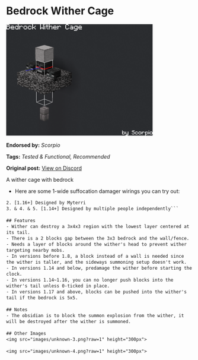 # Bedrock Wither Cage
<img alt="unknown-2.png" src="images/unknown-2.png?raw=1" height="300px">

**Endorsed by:** *Scorpio*

**Tags:** *Tested & Functional, Recommended*

**Original post:** [View on Discord](https://discord.com/channels/913065809096638494/1391950183146852352)

A wither cage with bedrock
- Here are some 1-wide suffocation damager wirings you can try out:
```1. [1.12+] Designed by gpw
2. [1.16+] Designed by Myterri
3. & 4. & 5. [1.14+] Designed by multiple people independently```

## Features
- Wither can destroy a 3x4x3 region with the lowest layer centered at its tail.
- There is a 2 blocks gap between the 3x3 bedrock and the wall/fence.
- Needs a layer of blocks around the wither's head to prevent wither targeting nearby mobs.
- In versions before 1.8, a block instead of a wall is needed since the wither is taller, and the sideways summoning setup doesn't work.
- In versions 1.14 and below, predamage the wither before starting the clock.
- In versions 1.14~1.16, you can no longer push blocks into the wither's tail unless 0-ticked in place.
- In versions 1.17 and above, blocks can be pushed into the wither's tail if the bedrock is 5x5.

## Notes
- The obsidian is to block the summon explosion from the wither, it will be destroyed after the wither is summoned.

## Other Images
<img src="images/unknown-3.png?raw=1" height="300px">

<img src="images/unknown-4.png?raw=1" height="300px">
